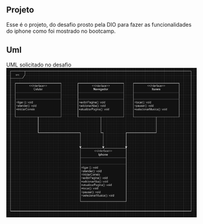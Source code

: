 ## Projeto
Esse é o projeto, do desafio prosto pela DIO para fazer as funcionalidades do iphone como foi mostrado no bootcamp.


## Uml 
UML solicitado no desafio
![Alt text](image.png)




